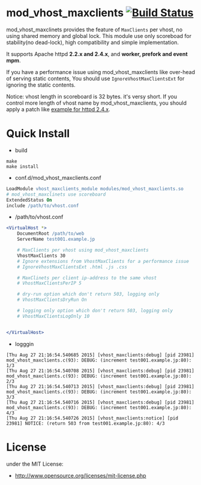 # mod_vhost_maxclients  [![Build Status](https://travis-ci.org/matsumoto-r/mod_vhost_maxclients.svg?branch=master)](https://travis-ci.org/matsumoto-r/mod_vhost_maxclients)

mod_vhost_maxclinets provides the feature of `MaxClients` per vhost, no using shared memory and global lock. This module use only scoreboad for stability(no dead-lock), high compatibility and simple implementation.

It supports Apache httpd __2.2.x and 2.4.x__, and __worker, prefork and event mpm__.

If you have a performance issue using mod_vhost_maxclients like over-head of serving static contents, You should use `IgnoreVhostMaxClientsExt` for ignoring the static contents.

Notice: vhost length in scoreboard is 32 bytes. it's versy short. If you control more length of vhost name by mod_vhost_maxclients, you should apply a patch like [example for httpd 2.4.x](https://gist.github.com/matsumoto-r/1ef9b14ac5908ebfb4f1).

# Quick Install
- build

```
make
make install
```

- conf.d/mod_vhost_maxclients.conf

```apache
LoadModule vhost_maxclients_module modules/mod_vhost_maxclients.so
# mod_vhost_maxclinets use scoreboard
ExtendedStatus On
include /path/to/vhost.conf
```

- /path/to/vhost.conf

```apache
<VirtualHost *>
    DocumentRoot /path/to/web
    ServerName test001.example.jp

    # MaxClients per vhost using mod_vhost_maxclients
    VhostMaxClients 30
    # Ignore extensions from VhostMaxClients for a performance issue
    # IgnoreVhostMaxClientsExt .html .js .css

    # MaxClinets per client ip-address to the same vhost
    # VhostMaxClientsPerIP 5

    # dry-run option which don't return 503, logging only
    # VhostMaxClientsDryRun On

    # logging only option which don't return 503, logging only
    # VhostMaxClientsLogOnly 10


</VirtualHost>
```

- logggin
```
[Thu Aug 27 21:16:54.540685 2015] [vhost_maxclients:debug] [pid 23981] mod_vhost_maxclients.c(93): DEBUG: (increment test001.example.jp:80): 1/3
[Thu Aug 27 21:16:54.540708 2015] [vhost_maxclients:debug] [pid 23981] mod_vhost_maxclients.c(93): DEBUG: (increment test001.example.jp:80): 2/3
[Thu Aug 27 21:16:54.540713 2015] [vhost_maxclients:debug] [pid 23981] mod_vhost_maxclients.c(93): DEBUG: (increment test001.example.jp:80): 3/3
[Thu Aug 27 21:16:54.540716 2015] [vhost_maxclients:debug] [pid 23981] mod_vhost_maxclients.c(93): DEBUG: (increment test001.example.jp:80): 4/3
[Thu Aug 27 21:16:54.540726 2015] [vhost_maxclients:notice] [pid 23981] NOTICE: (return 503 from test001.example.jp:80): 4/3
```

# License
under the MIT License:

* http://www.opensource.org/licenses/mit-license.php

